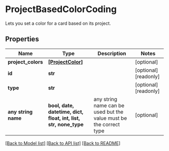 # ProjectBasedColorCoding

Lets you set a color for a card based on its project.

## Properties
Name | Type | Description | Notes
------------ | ------------- | ------------- | -------------
**project_colors** | [**[ProjectColor]**](ProjectColor.md) |  | [optional] 
**id** | **str** |  | [optional] [readonly] 
**type** | **str** |  | [optional] [readonly] 
**any string name** | **bool, date, datetime, dict, float, int, list, str, none_type** | any string name can be used but the value must be the correct type | [optional]

[[Back to Model list]](../README.md#documentation-for-models) [[Back to API list]](../README.md#documentation-for-api-endpoints) [[Back to README]](../README.md)


